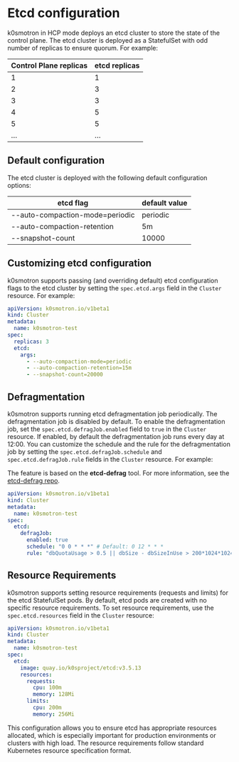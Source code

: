 # Etcd configuration

k0smotron in HCP mode deploys an etcd cluster to store the state of the control plane.
The etcd cluster is deployed as a StatefulSet with odd number of replicas to ensure quorum.
For example:

| Control Plane replicas | etcd replicas |
|------------------------|---------------|
| 1                      | 1             |
| 2                      | 3             |
| 3                      | 3             |
| 4                      | 5             |
| 5                      | 5             |
| …                      | …             |

## Default configuration

The etcd cluster is deployed with the following default configuration options:

| etcd flag                       | default value |
|---------------------------------|---------------|
| --auto-compaction-mode=periodic | periodic      |
| --auto-compaction-retention     | 5m            |
| --snapshot-count                | 10000         |

## Customizing etcd configuration

k0smotron supports passing (and overriding default) etcd configuration flags to the etcd cluster by setting the `spec.etcd.args` field in the `Cluster` resource. For example:

```yaml
apiVersion: k0smotron.io/v1beta1
kind: Cluster
metadata:
  name: k0smotron-test
spec:
  replicas: 3
  etcd:
    args:
      - --auto-compaction-mode=periodic
      - --auto-compaction-retention=15m
      - --snapshot-count=20000
```

## Defragmentation

k0smotron supports running etcd defragmentation job periodically. The defragmentation job is disabled by default.
To enable the defragmentation job, set the `spec.etcd.defragJob.enabled` field to `true` in the `Cluster` resource.
If enabled, by default the defragmentation job runs every day at 12:00. You can customize the schedule and the rule for the defragmentation job by setting the `spec.etcd.defragJob.schedule` and `spec.etcd.defragJob.rule` fields in the `Cluster` resource. For example:

The feature is based on the **etcd-defrag** tool. For more information, see the [etcd-defrag repo](https://github.com/ahrtr/etcd-defrag).

```yaml
apiVersion: k0smotron.io/v1beta1
kind: Cluster
metadata:
  name: k0smotron-test
spec:
  etcd:
    defragJob:
      enabled: true
      schedule: "0 0 * * *" # Default: 0 12 * * *
      rule: "dbQuotaUsage > 0.5 || dbSize - dbSizeInUse > 200*1024*1024" # Default: dbQuotaUsage > 0.8 || dbSize - dbSizeInUse > 200*1024*1024
```

## Resource Requirements

k0smotron supports setting resource requirements (requests and limits) for the etcd StatefulSet pods. By default, etcd pods are created with no specific resource requirements. To set resource requirements, use the `spec.etcd.resources` field in the `Cluster` resource:

```yaml
apiVersion: k0smotron.io/v1beta1
kind: Cluster
metadata:
  name: k0smotron-test
spec:
  etcd:
    image: quay.io/k0sproject/etcd:v3.5.13
    resources:
      requests:
        cpu: 100m
        memory: 128Mi
      limits:
        cpu: 200m
        memory: 256Mi
```

This configuration allows you to ensure etcd has appropriate resources allocated, which is especially important for production environments or clusters with high load. The resource requirements follow standard Kubernetes resource specification format.
